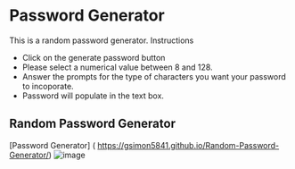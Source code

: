 # Password Generator

This is a random password generator.
Instructions
* Click on the generate password button
* Please select a numerical value between 8 and 128. 
* Answer the prompts for the type of characters you want your password to incoporate.
* Password will populate in the text box.

## Random Password Generator
[Password Generator] ( https://gsimon5841.github.io/Random-Password-Generator/)
![image](https://user-images.githubusercontent.com/92061319/150648631-44ac0164-d463-49e7-8126-870ce863fadd.png)
